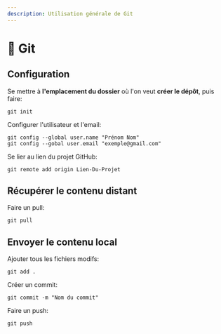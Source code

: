 ```yaml
---
description: Utilisation générale de Git
---
```


# 💾 Git

## Configuration

Se mettre à **l'emplacement du dossier** où l'on veut **créer le dépôt**, puis faire:

```
git init
```

Configurer l'utilisateur et l'email:

```
git config --global user.name "Prénom Nom"
git config --gobal user.email "exemple@gmail.com"
```

Se lier au lien du projet GitHub:

```
git remote add origin Lien-Du-Projet
```

## Récupérer le contenu distant

Faire un pull:

```
git pull
```

## Envoyer le contenu local

Ajouter tous les fichiers modifs:

```
git add .
```

Créer un commit:

```
git commit -m "Nom du commit"
```

Faire un push:

```
git push
```
